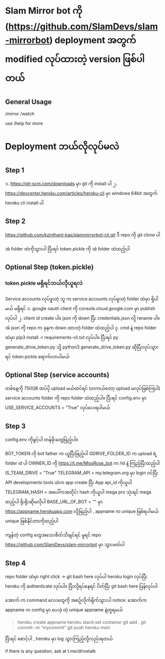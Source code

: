 # Slam Mirror bot ကို (https://github.com/SlamDevs/slam-mirrorbot) deployment အတွက် modified လုပ်ထားတဲ့ version ဖြစ်ပါတယ်

## General Usage 
/mirror <anylink including facebook video links> 
/watch <youtubelink>

use /help for more

# Deployment ဘယ်လိုလုပ်မလဲ

## Step 1
၁. https://git-scm.com/downloads မှာ git ကို install ပါ 
၂. https://devcenter.heroku.com/articles/heroku-cli မှာ windows 64bit အတွက် heroku cli install ပါ

## Step 2

https://github.com/kzinthant-kas/slammirrorbot-cli.git
ဒီ repo ကို git clone ပါ

အဲ folder ထဲကိုသွားပါ ပြီးရင် token.pickle ကို အဲ folder ထဲထည့်ပါ


## Optional Step (token.pickle)

### token.pickle မရှိရင်ဘယ်လိုယူရလဲ
Service accounts လုပ်ဖူးတဲ့ သူ က service accounts လုပ်ဖူးတဲ့ folder ထဲမှာ ရှိပါမယ် 
မရှိရင် 
၁. google oauth client ကို console.cloud.google.com မှာ publish လုပ်ပါ
၂. client id create ပါ။ json ကို down ပြီး credentials.json လို့ rename ပါ။ အဲ json ကို repo က ခုနက down ထားတဲ့ folder ထဲထည့်ပါ 
၃. cmd နဲ့ repo folder ထဲမှာ pip3 install -r requirements-cli.txt လုပ်ပါ။ ပြီးရင် py generate_drive_token.py သို့ python3 generate_drive_token.py ဆိုပြီးလုပ်သွားရင် token.pickle ရောက်လာပါမယ်

## Optional Step (service accounts)
တစ်နေ့ကို 750GB ထပ်ပို upload မယ်ထင်ရင် (တကယ်တော့ upload မလုပ်ဖြစ်ကြပါ) service accounts folder ကို repo folder ထဲထည့်ပါ။ 
ပြီးရင် config.env မှာ USE_SERVICE_ACCOUNTS = "True" လုပ်ပေးရပါမယ်


## Step 3 
config.env ကိုဖွင့်ပါ တန်ဖိုးတွေဖြည့်ပါ။ 

BOT_TOKEN ကို bot father က ယူပြီးဖြည့်ပါ
GDRIVE_FOLDER_ID က upload ရဲ့ folder id ပါ
OWNER_ID ကို https://t.me/MissRose_bot က /id နဲ့ ကြည့်ပြီးထည့်ပါ
IS_TEAM_DRIVE = "True"
TELEGRAM_API = my.telegram.org မှာ login ၀င်ပြီး API developments tools ထဲက app create ပြီး App api_id ကိုယူပါ
TELEGRAM_HASH = အပေါ်ကအတိုင်း hash ကိုယူပါ 
mega pro သုံးရင် mega ထည့်ပါ ရိုးရိုးဆိုမလိုပါ
BASE_URL_OF_BOT = "" မှာ https://appname.herokuapp.com လို့ဖြည့်ပါ , appname က unique ဖြစ်ရပါမယ် unique ဖြစ်နိုင်တာကိုထည့်ပါ

ကျန်တဲ့ config တွေအသေးစိတ်သိချင်ရင် မူရင် repo https://github.com/SlamDevs/slam-mirrorbot မှာ သွားဖတ်ပါ

## Step 4 

repo folder ထဲမှာ right click -> git bash here လုပ်ပါ
heroku login လုပ်ပြီး heroku ကို authenticate လုပ်ပါ။ ပြီးလို့ရပ်နေရင် ပိတ်ပြီး git bash here ပြန်လုပ်ပါ

အောက် က command လေးတွေကို အစဥ်လိုက်ရိုက်သွားပါ
notice: အောက်က appname က config မှာ ပေးခဲ့ တဲ့ unique appname နဲ့တူရမယ်

> heroku create appname 
> heroku stack:set container
> git add .
> git commit -m "mycommit"
> git push heroku main

ပြီးရင် စောင့်ပါ , heroku မှာ log သွားကြည့်လို့လည်းရတယ်

if there is any question, ask at t.me/drivetalk
